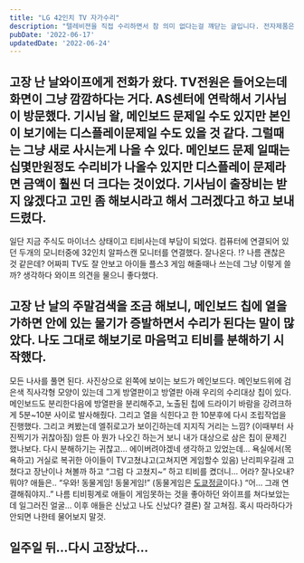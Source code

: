 ```yaml
---
title: "LG 42인치 TV 자가수리"
description: "텔레비젼을 직접 수리하면서 참 의미 없다는걸 꺠닫는 글입니다. 전자제품은 전문가에게 맡기는게 좋다."
pubDate: '2022-06-17'
updatedDate: '2022-06-24'
---
```


## 고장 난 날와이프에게 전화가 왔다. TV전원은 들어오는데 화면이 그냥 깜깜하다는 거다. AS센터에 연락해서 기사님이 방문했다. 기시님 왈, 메인보드 문제일 수도 있지만 본인이 보기에는 디스플레이문제일 수도 있을 것 같다. 그럴때는 그냥 새로 사시는게 나을 수 있다. 메인보드 문제 일때는 십몇만원정도 수리비가 나올수 있지만 디스플레이 문제라면 금액이 훨씬 더 크다는 것이었다. 기사님이 출장비는 받지 않겠다고 고민 좀 해보시라고 해서 그러겠다고 하고 보내드렸다.
일단 지금 주식도 마이너스 상태이고 티비사는데 부담이 되었다.
컴퓨터에 연결되어 있던 두개의 모니터중에 32인치 알파스캔 모니터를 연결했다.
잘나온다. !? 나름 괜찮은 것 같은데? 어짜피 TV도 잘 안보고 아이들 플스3 게임 해줄때나 쓰는데 그냥 이렇게 쓸까? 생각하다 와이프 의견을 물으니 좋다했다.
## 고장 난 날의 주말검색을 조금 해보니, 메인보드 칩에 열을 가하면 안에 있는 물기가 증발하면서 수리가 된다는 말이 많았다. 나도 그대로 해보기로 마음먹고 티비를 분해하기 시작했다.
모든 나사를 풀면 된다.
사진상으로 왼쪽에 보이는 보드가 메인보드다.
메인보드위에 검은색 직사각형 모양이 있는데 그게 방열판이고 방열판 아래 우리의 수리대상 칩이 있다.
메인보드도 분리한다음에 방열판을 분리해주고, 노출된 칩에 드라이기 바람을 강려크하게 5분~10분 사이로 발사해줬다. 그리고 열을 식힌다고 한 10분후에 다시 조립작업을 진행했다.
그리고 켜봤는데 엘쥐로고가 보이긴하는데 지지직 거리는 느낌? (이때부터 사진찍기가 귀찮아짐) 암튼 아 뭔가 나오긴 하는거 보니 내가 대상으로 삼은 칩이 문제긴 했나보다.
다시 분해하기는 귀찮고… 에이버려야겠네 생각하고 있었는데…
욕실에서(목욕하고) 거실로 복귀한 아이들이 TV고쳤냐고(고쳐지면 게임할수 있음) 난리피우길래 고쳤다고 장난이나 쳐볼까 하고
“그럼 다 고쳤지~”
하고 티비를 켰더니… 어라? 잘나오내? 뭐야?
애들은..
“우와! 동물게임! 동물게임!” (동물게임은 [도쿄정글](https://page.onstove.com/epicseven/kr/view/6106698)이다.)
“어… 그래 연결해줘야지..”
나름 티비핑계로 애들이 게임못하는 것을 좋아하던 와이프를 쳐다보았는데 일그러진 얼굴…
이후 애들은 신났고 나도 신났다?
결론) 잘 고쳐짐. 혹시 따라하다가 안되면 나한테 물어보지 말것.
## 일주일 뒤…다시 고장났다…